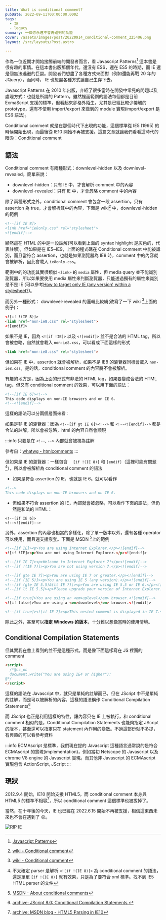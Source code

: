 ```yaml
---
title: What is conditional comment?
pubDate: 2022-09-11T00:00:00.000Z
tags:
  - IE
  - legacy
summary: 一個你永遠不會再碰到的功能
cover: /assets/images/post/20220914_conditional-comment_225406.png
layout: /src/layouts/Post.astro

---
```

作為一位近期才開始接觸前端的開發者而言，看 Javascript Patterns[^js_patterns] 這本書是很有趣的事情。在這本書出版那個年代，還沒有 ES6，還在 ES5 的時期，而 IE 還是個無法逃避的巨嬰。開發者們想盡了各種方式來面對（例如還能再戰 20 年的 JQuery），而同時， IE 也想盡各種方式讓自己生存下去。

Javascript Patterns 在 2010 年出版，介紹了很多當時在開發中常見的問題以及處理方式：也就是所謂的 Pattern。雖然裡面範例的語法每個都是目前 EcmaScript 支援的標準，但看起來卻格外陌生，尤其是已經比較少接觸的 prototype，還有不使用 import/export 來做到的 module 實現(import/export 是 ES6 語法)。

Conditional comment 就是在那個時代下出現的功能，這個標準從 IE5 (1995) 的時候開始出現，而最後從 IE10 開始不再被支援。這篇文章就讓我們看看這時代的眼淚：Conditional comment

## 語法

Conditional comment 有兩種形式：downlevel-hidden 以及 downlevel-revealed。簡單來說：

- downlevel-hidden：只有 IE 中，才會解析 comment 中的內容
- downlevel-revealed：只有 IE 中，才會忽略 comment 中的內容

除了兩種形式之外，conditional comment 會包含一段 assertion，只有 assertion 為 true，才會解析其中的內容，下面是 wiki[^wiki] 中，downlevel-hidden 的範例

```html
<!--[if IE 8]>
<link href="ie8only.css" rel="stylesheet">
<![endif]-->
```

顯然這在 HTML 的中是一段註解(可以看到上面的 syntax highlight 是灰色的，代表註解)，但如果是在 IE5~IE9，上面的程式碼在 Conditional comment 中能被識別，而且當符合 assertion，也就是如果瀏覽器為 IE8 時，comment 中的內容就會被解析，因此會載入 `ie8only.css`。

範例中的的功能其實很類似 `<link>` 的 `media` 屬性，但 media query 並不能識別瀏覽器，所以如果要使用 media 屬性來判斷瀏覽器，只能透過獨有的屬性來識別是不是 IE (可以參考[How to target only IE (any version) within a stylesheet?](https://stackoverflow.com/questions/28417056/how-to-target-only-ie-any-version-within-a-stylesheet))。

而另外一種形式： downlevel-revealed 的邏輯比較繞(改寫了一下 wiki [^wiki]上面的例子)：

```html
<![if !(IE 8)]>
<link href="non-ie8.css" rel="stylesheet">
<![endif]>
```

如果不是 IE，因為 `<![if !IE]>` 以及 `<![endif]>` 並不是合法的 HTML tag，所以會被忽略，自然就會載入 `non-ie8.css`，可以看成下面這樣的形式

```html
<link href="non-ie8.css" rel="stylesheet">
```
但如果在 IE 中，assertion 就會被解析，如果不是 IE8 的瀏覽器同樣會載入 `non-ie8.css`，是的話，conditional comment 的內容將不會被解析。

有趣的地方是，因為上面的形式有非法的 HTML tag，如果要變成合法的 HTML tag，但又有 conditional comment 的效果，可以用下面的語法：

```html
<!--[if IE 6]><!-->
This code displays on non-IE browsers and on IE 6.
<!--<![endif]-->
```

這樣的語法可以分兩個層面來看：

如果是非 IE 的瀏覽器：因為 `<!--[if gt IE 6]><!-->` 和 `<!--<![endif]-->` 都是合法的註解，所以會被忽略，html 的內容自然會顯現

:::info
只要是在 `<!--`, `-->` 內部就會被視為註解

參考自：[whatwg - htmlcomments](https://html.spec.whatwg.org/multipage/syntax.html#comments)
:::

但如果是 IE 的瀏覽器：一樣包含 　`[if !(IE 8)]` 和 `[endif]`（這裡可能有問題[^qa]），所以會被解析為 conditional comment 的語法
  - 如果是符合 assertion 的 IE，也就是 IE 6。就可以看作
  ```html
  <!-->
  This code displays on non-IE browsers and on IE 6.
  ```
  - 但如果不符合 assertion 的 IE，內部就會被忽略，可以看作下面的語法，但仍然是和法的 HTML：
  ```
  <!--[if IE 6]>
  <!--<![endif]-->
  ```

另外，assertion 的內容也相當的多樣化，除了單一版本以外，還有各種 operator 可以使用，而且還支援嵌套。下面是 MSDN [^msdn]上的範例

```html
<!--[if IE]><p>You are using Internet Explorer.</p><![endif]-->
<![if !IE]><p>You are not using Internet Explorer.</p><![endif]>

<!--[if IE 7]><p>Welcome to Internet Explorer 7!</p><![endif]-->
<!--[if !(IE 7)]><p>You are not using version 7.</p><![endif]-->

<!--[if gte IE 7]><p>You are using IE 7 or greater.</p><![endif]-->
<!--[if (IE 5)]><p>You are using IE 5 (any version).</p><![endif]-->
<!--[if (gte IE 5.5)&(lt IE 7)]><p>You are using IE 5.5 or IE 6.</p><![endif]-->
<!--[if lt IE 5.5]><p>Please upgrade your version of Internet Explorer.</p><![endif]-->

<!--[if true]>You are using an <em>uplevel</em> browser.<![endif]-->
<![if false]>You are using a <em>downlevel</em> browser.<![endif]>

<!--[if true]><![if IE 7]><p>This nested comment is displayed in IE 7.</p><![endif]><![endif]-->
```

除此之外，甚至可以**指定 Windows 的版本**，十分難以想像當時的使用情境。


## Conditional Compilation Statements

但其實我在書上看到的並不是這種形式，而是像下面這樣寫在 JS 裡面的 comment

```html
<script>
  /*@cc_on
  document.write("You are using IE4 or higher");
@*/
</script>
```

這樣的語法在 Javascript 中，就只是單純的註解而已，但在 JScript 中不是單純的註解，而是可以被解析的內容，這樣的語法稱作 Conditional Compilation Statements[^JScript]

而 JScript 也正是利用這樣的特性，讓內容只在 IE 上被執行，和 conditional comment 相似的是，Conditional Compilation Statements 也能夠指定 JScript 的版本，甚至還可以指定只在 statement 內作用的變數。不過這部份就不多提，有興趣的可以看參考資料

:::info
ECMAscript 是標準，我們現在提的 Javascript 這種語言通常說的是符合 ECMAscript 的實現(implementation)，例如當初 Netscope 的 Javascript 以及 chrome V8 engine 的 Javascript 實現。而其他非 Javascript 的 ECMAscript 實現包含 ActionScript, JScript
:::

## 現狀

2012.9.4 開始，IE10 開始支援 HTML5，而 conditional comment 本身與 HTML5 的標準不相容[^JScript_blog]，所以 conditional comment 這個標準也被拔掉了。

當然，在十年後的今天，IE 也已經在 2022.6.15 開始不再被支援，相信這東西未來也不會在遇到了 🙃。

![RIP IE](/assets/images/post/20220914_conditional-comment_225526.png)  





[^js_patterns]: [Javascript Patterns](https://g.co/kgs/ZGGkB7)
[^JScript_blog]: [archive: MSDN blog - HTML5 Parsing in IE10](https://web.archive.org/web/20110708183158/http://blogs.msdn.com/b/ie/archive/2011/07/06/html5-parsing-in-ie10.aspx)

[^msdn]: [MSDN - About conditional comments](https://docs.microsoft.com/en-us/previous-versions/windows/internet-explorer/ie-developer/compatibility/ms537512(v=vs.85)?redirectedfrom=MSDN#syntax-of-conditional-comments)
[^JScript]: [archive: JScript 8.0: Conditional Compilation Statements ](<https://web.archive.org/web/20081013175900/http://msdn.microsoft.com/en-us/library/7kx09ct1(VS.80).aspx>)
[^wiki]: [wiki - Conditional comment](https://en.wikipedia.org/wiki/Conditional_comment)

[^qa]: 不太確定 parser 是解析 `<![if !(IE 8)]>` 為 conditional comment 的語法，還是單單 `[if !(IE 8)]` 就有效果，只是為了要符合 xml 標準。找不到 IE5 HTML parser 的文件